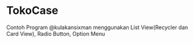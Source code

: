 # TokoCase
Contoh Program @kulakansixman menggunakan List View(Recycler dan Card View), Radio Button, Option Menu
